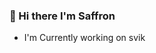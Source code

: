 ### 👋 Hi there I'm Saffron
<ul>
<li>I'm Currently working on svik</li>
</ul>

 [#flutter]: https://flutter.dev
 [svik]: https://svik-app.web.app
